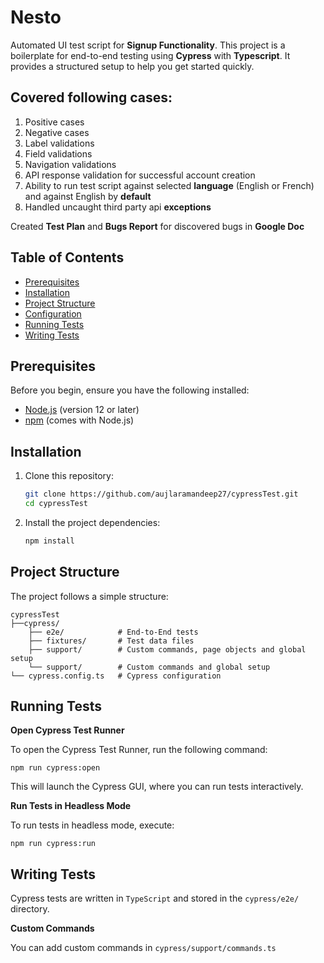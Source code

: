 # Nesto

Automated UI test script for **Signup Functionality**.
This project is a boilerplate for end-to-end testing using **Cypress** with **Typescript**. It provides a structured setup to help you get started quickly.

## Covered following cases:
1. Positive cases
2. Negative cases
3. Label validations
4. Field validations
5. Navigation validations
6. API response validation for successful account creation
7. Ability to run test script against selected **language** (English or French) and against English by **default**
8. Handled uncaught third party api **exceptions**

Created **Test Plan** and **Bugs Report** for discovered bugs in **Google Doc**

## Table of Contents

- [Prerequisites](#prerequisites)
- [Installation](#installation)
- [Project Structure](#project-structure)
- [Configuration](#configuration)
- [Running Tests](#running-tests)
- [Writing Tests](#writing-tests)

## Prerequisites

Before you begin, ensure you have the following installed:

- [Node.js](https://nodejs.org/) (version 12 or later)
- [npm](https://www.npmjs.com/) (comes with Node.js)

## Installation

1. Clone this repository:

   ```bash
   git clone https://github.com/aujlaramandeep27/cypressTest.git
   cd cypressTest

2. Install the project dependencies:

    ```bash
    npm install

## Project Structure

The project follows a simple structure: 

    cypressTest
    ├──cypress/
        ├── e2e/            # End-to-End tests
        ├── fixtures/       # Test data files
        ├── support/        # Custom commands, page objects and global setup
        └── support/        # Custom commands and global setup
    └── cypress.config.ts   # Cypress configuration

## Running Tests

**Open Cypress Test Runner**

To open the Cypress Test Runner, run the following command:
    
    npm run cypress:open

This will launch the Cypress GUI, where you can run tests interactively.

**Run Tests in Headless Mode**

To run tests in headless mode, execute:
    
    npm run cypress:run

## Writing Tests

Cypress tests are written in `TypeScript` and stored in the `cypress/e2e/` directory.

**Custom Commands**

You can add custom commands in `cypress/support/commands.ts`
                